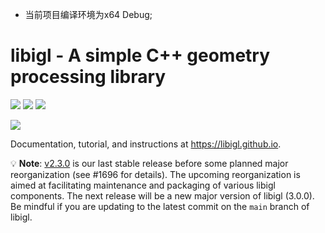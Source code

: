 
*	当前项目编译环境为x64 Debug;





# libigl - A simple C++ geometry processing library

[![](https://github.com/libigl/libigl/workflows/Build/badge.svg?event=push)](https://github.com/libigl/libigl/actions?query=workflow%3ABuild+branch%3Amain+event%3Apush)
[![](https://github.com/libigl/libigl/workflows/Nightly/badge.svg)](https://github.com/libigl/libigl/actions?query=workflow%3ANightly+branch%3Amain+event%3Aschedule)
[![](https://anaconda.org/conda-forge/igl/badges/installer/conda.svg)](https://anaconda.org/conda-forge/igl)

![](https://libigl.github.io/libigl-teaser.png)

Documentation, tutorial, and instructions at <https://libigl.github.io>.


💡 **Note**: [v2.3.0](https://github.com/libigl/libigl/releases/tag/v2.3.0) is our last stable release before some planned major reorganization (see #1696 for details). The upcoming reorganization is aimed at facilitating maintenance and packaging of various libigl components. The next release will be a new major version of libigl (3.0.0). Be mindful if you are updating to the latest commit on the `main` branch of libigl.

